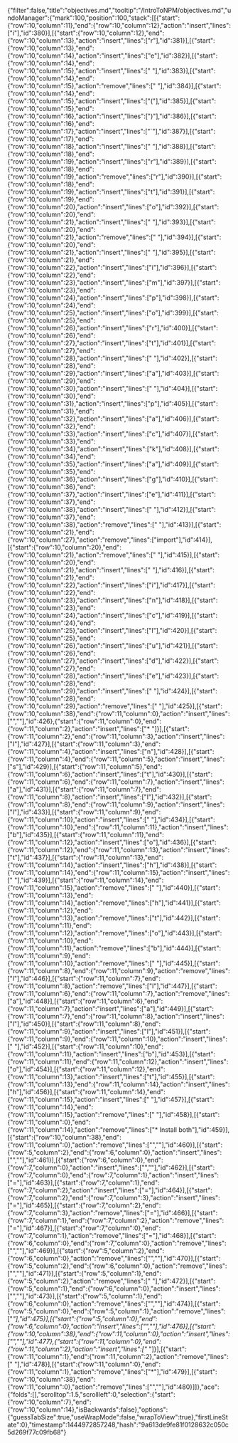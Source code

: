 {"filter":false,"title":"objectives.md","tooltip":"/IntroToNPM/objectives.md","undoManager":{"mark":100,"position":100,"stack":[[{"start":{"row":10,"column":11},"end":{"row":10,"column":12},"action":"insert","lines":["i"],"id":380}],[{"start":{"row":10,"column":12},"end":{"row":10,"column":13},"action":"insert","lines":["r"],"id":381}],[{"start":{"row":10,"column":13},"end":{"row":10,"column":14},"action":"insert","lines":["e"],"id":382}],[{"start":{"row":10,"column":14},"end":{"row":10,"column":15},"action":"insert","lines":[" "],"id":383}],[{"start":{"row":10,"column":14},"end":{"row":10,"column":15},"action":"remove","lines":[" "],"id":384}],[{"start":{"row":10,"column":14},"end":{"row":10,"column":15},"action":"insert","lines":["("],"id":385}],[{"start":{"row":10,"column":15},"end":{"row":10,"column":16},"action":"insert","lines":[")"],"id":386}],[{"start":{"row":10,"column":16},"end":{"row":10,"column":17},"action":"insert","lines":["`"],"id":387}],[{"start":{"row":10,"column":17},"end":{"row":10,"column":18},"action":"insert","lines":[" "],"id":388}],[{"start":{"row":10,"column":18},"end":{"row":10,"column":19},"action":"insert","lines":["r"],"id":389}],[{"start":{"row":10,"column":18},"end":{"row":10,"column":19},"action":"remove","lines":["r"],"id":390}],[{"start":{"row":10,"column":18},"end":{"row":10,"column":19},"action":"insert","lines":["t"],"id":391}],[{"start":{"row":10,"column":19},"end":{"row":10,"column":20},"action":"insert","lines":["o"],"id":392}],[{"start":{"row":10,"column":20},"end":{"row":10,"column":21},"action":"insert","lines":[" "],"id":393}],[{"start":{"row":10,"column":20},"end":{"row":10,"column":21},"action":"remove","lines":[" "],"id":394}],[{"start":{"row":10,"column":20},"end":{"row":10,"column":21},"action":"insert","lines":[" "],"id":395}],[{"start":{"row":10,"column":21},"end":{"row":10,"column":22},"action":"insert","lines":["i"],"id":396}],[{"start":{"row":10,"column":22},"end":{"row":10,"column":23},"action":"insert","lines":["m"],"id":397}],[{"start":{"row":10,"column":23},"end":{"row":10,"column":24},"action":"insert","lines":["p"],"id":398}],[{"start":{"row":10,"column":24},"end":{"row":10,"column":25},"action":"insert","lines":["o"],"id":399}],[{"start":{"row":10,"column":25},"end":{"row":10,"column":26},"action":"insert","lines":["r"],"id":400}],[{"start":{"row":10,"column":26},"end":{"row":10,"column":27},"action":"insert","lines":["t"],"id":401}],[{"start":{"row":10,"column":27},"end":{"row":10,"column":28},"action":"insert","lines":[" "],"id":402}],[{"start":{"row":10,"column":28},"end":{"row":10,"column":29},"action":"insert","lines":["a"],"id":403}],[{"start":{"row":10,"column":29},"end":{"row":10,"column":30},"action":"insert","lines":[" "],"id":404}],[{"start":{"row":10,"column":30},"end":{"row":10,"column":31},"action":"insert","lines":["p"],"id":405}],[{"start":{"row":10,"column":31},"end":{"row":10,"column":32},"action":"insert","lines":["a"],"id":406}],[{"start":{"row":10,"column":32},"end":{"row":10,"column":33},"action":"insert","lines":["c"],"id":407}],[{"start":{"row":10,"column":33},"end":{"row":10,"column":34},"action":"insert","lines":["k"],"id":408}],[{"start":{"row":10,"column":34},"end":{"row":10,"column":35},"action":"insert","lines":["a"],"id":409}],[{"start":{"row":10,"column":35},"end":{"row":10,"column":36},"action":"insert","lines":["g"],"id":410}],[{"start":{"row":10,"column":36},"end":{"row":10,"column":37},"action":"insert","lines":["e"],"id":411}],[{"start":{"row":10,"column":37},"end":{"row":10,"column":38},"action":"insert","lines":[" "],"id":412}],[{"start":{"row":10,"column":37},"end":{"row":10,"column":38},"action":"remove","lines":[" "],"id":413}],[{"start":{"row":10,"column":21},"end":{"row":10,"column":27},"action":"remove","lines":["import"],"id":414}],[{"start":{"row":10,"column":20},"end":{"row":10,"column":21},"action":"remove","lines":[" "],"id":415}],[{"start":{"row":10,"column":20},"end":{"row":10,"column":21},"action":"insert","lines":[" "],"id":416}],[{"start":{"row":10,"column":21},"end":{"row":10,"column":22},"action":"insert","lines":["i"],"id":417}],[{"start":{"row":10,"column":22},"end":{"row":10,"column":23},"action":"insert","lines":["n"],"id":418}],[{"start":{"row":10,"column":23},"end":{"row":10,"column":24},"action":"insert","lines":["c"],"id":419}],[{"start":{"row":10,"column":24},"end":{"row":10,"column":25},"action":"insert","lines":["l"],"id":420}],[{"start":{"row":10,"column":25},"end":{"row":10,"column":26},"action":"insert","lines":["u"],"id":421}],[{"start":{"row":10,"column":26},"end":{"row":10,"column":27},"action":"insert","lines":["d"],"id":422}],[{"start":{"row":10,"column":27},"end":{"row":10,"column":28},"action":"insert","lines":["e"],"id":423}],[{"start":{"row":10,"column":28},"end":{"row":10,"column":29},"action":"insert","lines":[" "],"id":424}],[{"start":{"row":10,"column":28},"end":{"row":10,"column":29},"action":"remove","lines":[" "],"id":425}],[{"start":{"row":10,"column":38},"end":{"row":11,"column":0},"action":"insert","lines":["",""],"id":426},{"start":{"row":11,"column":0},"end":{"row":11,"column":2},"action":"insert","lines":["* "]}],[{"start":{"row":11,"column":2},"end":{"row":11,"column":3},"action":"insert","lines":["I"],"id":427}],[{"start":{"row":11,"column":3},"end":{"row":11,"column":4},"action":"insert","lines":["n"],"id":428}],[{"start":{"row":11,"column":4},"end":{"row":11,"column":5},"action":"insert","lines":["s"],"id":429}],[{"start":{"row":11,"column":5},"end":{"row":11,"column":6},"action":"insert","lines":["t"],"id":430}],[{"start":{"row":11,"column":6},"end":{"row":11,"column":7},"action":"insert","lines":["a"],"id":431}],[{"start":{"row":11,"column":7},"end":{"row":11,"column":8},"action":"insert","lines":["l"],"id":432}],[{"start":{"row":11,"column":8},"end":{"row":11,"column":9},"action":"insert","lines":["l"],"id":433}],[{"start":{"row":11,"column":9},"end":{"row":11,"column":10},"action":"insert","lines":[" "],"id":434}],[{"start":{"row":11,"column":10},"end":{"row":11,"column":11},"action":"insert","lines":["b"],"id":435}],[{"start":{"row":11,"column":11},"end":{"row":11,"column":12},"action":"insert","lines":["o"],"id":436}],[{"start":{"row":11,"column":12},"end":{"row":11,"column":13},"action":"insert","lines":["t"],"id":437}],[{"start":{"row":11,"column":13},"end":{"row":11,"column":14},"action":"insert","lines":["h"],"id":438}],[{"start":{"row":11,"column":14},"end":{"row":11,"column":15},"action":"insert","lines":[" "],"id":439}],[{"start":{"row":11,"column":14},"end":{"row":11,"column":15},"action":"remove","lines":[" "],"id":440}],[{"start":{"row":11,"column":13},"end":{"row":11,"column":14},"action":"remove","lines":["h"],"id":441}],[{"start":{"row":11,"column":12},"end":{"row":11,"column":13},"action":"remove","lines":["t"],"id":442}],[{"start":{"row":11,"column":11},"end":{"row":11,"column":12},"action":"remove","lines":["o"],"id":443}],[{"start":{"row":11,"column":10},"end":{"row":11,"column":11},"action":"remove","lines":["b"],"id":444}],[{"start":{"row":11,"column":9},"end":{"row":11,"column":10},"action":"remove","lines":[" "],"id":445}],[{"start":{"row":11,"column":8},"end":{"row":11,"column":9},"action":"remove","lines":["l"],"id":446}],[{"start":{"row":11,"column":7},"end":{"row":11,"column":8},"action":"remove","lines":["l"],"id":447}],[{"start":{"row":11,"column":6},"end":{"row":11,"column":7},"action":"remove","lines":["a"],"id":448}],[{"start":{"row":11,"column":6},"end":{"row":11,"column":7},"action":"insert","lines":["a"],"id":449}],[{"start":{"row":11,"column":7},"end":{"row":11,"column":8},"action":"insert","lines":["l"],"id":450}],[{"start":{"row":11,"column":8},"end":{"row":11,"column":9},"action":"insert","lines":["l"],"id":451}],[{"start":{"row":11,"column":9},"end":{"row":11,"column":10},"action":"insert","lines":[" "],"id":452}],[{"start":{"row":11,"column":10},"end":{"row":11,"column":11},"action":"insert","lines":["b"],"id":453}],[{"start":{"row":11,"column":11},"end":{"row":11,"column":12},"action":"insert","lines":["o"],"id":454}],[{"start":{"row":11,"column":12},"end":{"row":11,"column":13},"action":"insert","lines":["t"],"id":455}],[{"start":{"row":11,"column":13},"end":{"row":11,"column":14},"action":"insert","lines":["h"],"id":456}],[{"start":{"row":11,"column":14},"end":{"row":11,"column":15},"action":"insert","lines":[" "],"id":457}],[{"start":{"row":11,"column":14},"end":{"row":11,"column":15},"action":"remove","lines":[" "],"id":458}],[{"start":{"row":11,"column":0},"end":{"row":11,"column":14},"action":"remove","lines":["* Install both"],"id":459}],[{"start":{"row":10,"column":38},"end":{"row":11,"column":0},"action":"remove","lines":["",""],"id":460}],[{"start":{"row":5,"column":2},"end":{"row":6,"column":0},"action":"insert","lines":["",""],"id":461}],[{"start":{"row":6,"column":0},"end":{"row":7,"column":0},"action":"insert","lines":["",""],"id":462}],[{"start":{"row":7,"column":0},"end":{"row":7,"column":1},"action":"insert","lines":["="],"id":463}],[{"start":{"row":7,"column":1},"end":{"row":7,"column":2},"action":"insert","lines":["="],"id":464}],[{"start":{"row":7,"column":2},"end":{"row":7,"column":3},"action":"insert","lines":["="],"id":465}],[{"start":{"row":7,"column":2},"end":{"row":7,"column":3},"action":"remove","lines":["="],"id":466}],[{"start":{"row":7,"column":1},"end":{"row":7,"column":2},"action":"remove","lines":["="],"id":467}],[{"start":{"row":7,"column":0},"end":{"row":7,"column":1},"action":"remove","lines":["="],"id":468}],[{"start":{"row":6,"column":0},"end":{"row":7,"column":0},"action":"remove","lines":["",""],"id":469}],[{"start":{"row":5,"column":2},"end":{"row":6,"column":0},"action":"remove","lines":["",""],"id":470}],[{"start":{"row":5,"column":2},"end":{"row":6,"column":0},"action":"remove","lines":["",""],"id":471}],[{"start":{"row":5,"column":1},"end":{"row":5,"column":2},"action":"remove","lines":[" "],"id":472}],[{"start":{"row":5,"column":1},"end":{"row":6,"column":0},"action":"insert","lines":["",""],"id":473}],[{"start":{"row":5,"column":1},"end":{"row":6,"column":0},"action":"remove","lines":["",""],"id":474}],[{"start":{"row":5,"column":0},"end":{"row":5,"column":1},"action":"remove","lines":["*"],"id":475}],[{"start":{"row":5,"column":0},"end":{"row":6,"column":0},"action":"insert","lines":["",""],"id":476}],[{"start":{"row":10,"column":38},"end":{"row":11,"column":0},"action":"insert","lines":["",""],"id":477},{"start":{"row":11,"column":0},"end":{"row":11,"column":2},"action":"insert","lines":["* "]}],[{"start":{"row":11,"column":1},"end":{"row":11,"column":2},"action":"remove","lines":[" "],"id":478}],[{"start":{"row":11,"column":0},"end":{"row":11,"column":1},"action":"remove","lines":["*"],"id":479}],[{"start":{"row":10,"column":38},"end":{"row":11,"column":0},"action":"remove","lines":["",""],"id":480}]]},"ace":{"folds":[],"scrolltop":1.5,"scrollleft":0,"selection":{"start":{"row":10,"column":7},"end":{"row":10,"column":14},"isBackwards":false},"options":{"guessTabSize":true,"useWrapMode":false,"wrapToView":true},"firstLineState":0},"timestamp":1444972857248,"hash":"9a613de9fe81f0128632c050c5d269f77c09fb68"}